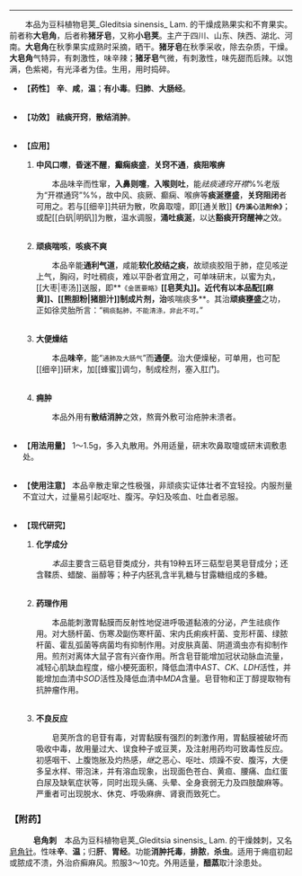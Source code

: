 ---
&emsp;&emsp;本品为豆科植物皂荚_Gleditsia sinensis_ Lam. 的干燥成熟果实和不育果实。前者称**大皂角**，后者称**猪牙皂**，又称**小皂荚**。主产于四川、山东、陕西、湖北、河南。**大皂角**在秋季果实成熟时采摘，晒干。**猪牙皂**在秋季采收，除去杂质，干燥。**大皂角**气特异，有刺激性，味辛辣；**猪牙皂**气微，有刺激性，味先甜而后辣。以饱满，色紫褐，有光泽者为佳。生用，用时捣碎。

- 【**药性**】
	**辛**、**咸**，**温**；**有小毒**。**归肺**、**大肠经**。<br></br>

- 【**功效**】
	**祛痰开窍**，**散结消肿**。<br></br>

- 【**应用**】  
	1. **中风口噤**，**昏迷不醒**，**癫痫痰盛**，**关窍不通**，**痰阻喉痹**
		
		&emsp;&emsp;本品味辛而性窜，**入鼻则嚏**，**入喉则吐**，能<dfn>祛痰通窍开襟</dfn>%%老版为“开襟通窍”%%，故中风、痰厥、癫痫、喉痹等**痰涎壅盛**，**关窍阻闭**者可用之。若与[[细辛]]共研为散，吹鼻取嚏，即[[通关散]]**`《丹溪心法附余》`**；或配[[白矾|明矾]]为散，温水调服，**涌吐痰涎**，以达**豁痰开窍醒神**之效。<br></br>
	
	2. **顽痰喘咳**，**咳痰不爽**
		
		&emsp;&emsp;本品辛能**通利气道**，咸能**软化胶结之痰**，故顽痰胶阻于肺，症见咳逆上气，胸闷，时吐稠痰，难以平卧者宜用之，可单味研末，以蜜为丸，[[大枣|枣汤]]送服，即**`《金匮要略》`**[[皂荚丸]]。近代有以本品配[[麻黄]]、[[熊胆粉|猪胆汁]]制成片剂，治**咳喘痰多**。其治**顽痰壅盛**之功，正如徐灵胎所言：“`稠痰黏肺，不能清涤，非此不可。`”<br></br>
	
	3. **大便燥结**
		
		&emsp;&emsp;本品**味辛**，能“`通肺及大肠气`”而**通便**。治大便燥秘，可单用，也可配[[细辛]]研末，加[[蜂蜜]]调匀，制成栓剂，塞入肛门。<br></br>
	
	4. **痈肿**
		
		&emsp;&emsp;本品外用有**散结消肿**之效，熬膏外敷可治疮肿未溃者。<br></br>

- 【**用法用量**】
	1～1.5g，多入丸散用。外用适量，研末吹鼻取嚏或研末调敷患处。<br></br>

- 【**使用注意**】
	本品辛散走窜之性极强，非顽痰实证体壮者不宜轻投。内服剂量不宜过大，过量易引起呕吐、腹泻。孕妇及咳血、吐血者忌服。<br></br>

- 【**现代研究**】
	1. **化学成分**
		
		&emsp;&emsp;<dfn>本品</dfn>主要含三萜皂苷类成分<dfn>，</dfn>共有19种五环三萜型皂荚皂苷成分；还含鞣质、蜡酸、甾醇等；种子内胚乳含半乳糖与甘露糖组成的多糖。<br></br>
	
	2. **药理作用**
		
		&emsp;&emsp;本品能刺激胃黏膜而反射性地促进呼吸道黏液的分泌，产生祛痰作用。对大肠杆菌、伤寒<dfn>及</dfn>副伤寒杆菌、宋内氏痢疾杆菌、变形杆菌、绿脓杆菌、霍乱弧菌等病菌均有抑制作用。对皮肤真菌、阴道滴虫亦有抑制作用。煎剂对离体大鼠子宫有兴奋作用。所含皂苷能增加冠状动脉血流量，减轻心肌缺血程度，缩小梗死面积，降低血清中$AST$、$CK$、$LDH$活性，并能增加血清中$SOD$活性及降低血清中$MDA$含量。皂苷物和正丁醇提取物有抗肿瘤作用。<br></br>
	
	3. **不良反应**
		
		&emsp;&emsp;皂荚所含的皂苷有毒，对胃黏膜有强烈的刺激作用，胃黏膜被破坏而吸收中毒，故用量过大、误食种子或豆荚，及注射用药均可致毒性反应。初感咽干、上腹饱胀及灼热感，<dfn>继</dfn>之恶心、呕吐、烦躁不安、腹泻，大便多呈水样、带泡沫<dfn>，</dfn>并有溶血现象，出现面色苍白、黄疸、腰痛、血红蛋白尿及缺氧症状等<dfn>，</dfn>同时出现头痛、头晕、全身衰弱无力及四肢酸麻等。严重者可出现脱水、休克、呼吸麻痹、肾衰而致死亡。

### 【附药】

&emsp;&emsp;&emsp;**皂角刺**&emsp;本品为豆科植物皂荚_Gleditsia sinensis_ Lam. 的干燥棘刺，又名<ins>皂角针</ins>。性味**辛**、**温**；归**肝**、**胃经**。功能**消肿托毒**，**排脓**，**杀虫**。适用于痈疽初起或脓成不溃，外治疥癣麻风。煎服3～10克。外用适量，**醋蒸**取汁涂患处。